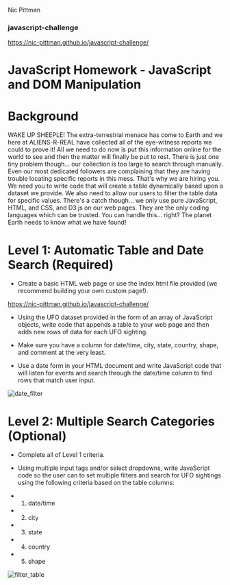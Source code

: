 Nic Pittman
### javascript-challenge

https://nic-pittman.github.io/javascript-challenge/

# JavaScript Homework - JavaScript and DOM Manipulation

# Background
WAKE UP SHEEPLE! The extra-terrestrial menace has come to Earth and we here at ALIENS-R-REAL have collected all of the eye-witness reports we could to prove it! All we need to do now is put this information online for the world to see and then the matter will finally be put to rest.
There is just one tiny problem though... our collection is too large to search through manually. Even our most dedicated followers are complaining that they are having trouble locating specific reports in this mess.
That's why we are hiring you. We need you to write code that will create a table dynamically based upon a dataset we provide. We also need to allow our users to filter the table data for specific values. There's a catch though... we only use pure JavaScript, HTML, and CSS, and D3.js on our web pages. They are the only coding languages which can be trusted.
You can handle this... right? The planet Earth needs to know what we have found!


# Level 1: Automatic Table and Date Search (Required)


- Create a basic HTML web page or use the index.html file provided (we recommend building your own custom page!).

https://nic-pittman.github.io/javascript-challenge/

- Using the UFO dataset provided in the form of an array of JavaScript objects, write code that appends a table to your web page and then adds new rows of data for each UFO sighting.

 - Make sure you have a column for date/time, city, state, country, shape, and comment at the very least.

- Use a date form in your HTML document and write JavaScript code that will listen for events and search through the date/time column to find rows that match user input.

![date_filter](https://user-images.githubusercontent.com/69124282/99401832-a4dc6c00-28b6-11eb-977e-23e3c914ba35.jpg)


# Level 2: Multiple Search Categories (Optional)


- Complete all of Level 1 criteria.


- Using multiple input tags and/or select dropdowns, write JavaScript code so the user can to set multiple filters and search for UFO sightings using the following criteria based on the table columns:

- 1) date/time 
- 2) city
- 3) state
- 4) country
- 5) shape

![filter_table](https://user-images.githubusercontent.com/69124282/99401996-da815500-28b6-11eb-9d2a-21ddc98e32de.jpg)

